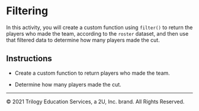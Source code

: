 # Filtering

In this activity, you will create a custom function using `filter()` to return the players who made the team, according to the `roster` dataset, and then use that filtered data to determine how many players made the cut.

## Instructions

* Create a custom function to return players who made the team.

* Determine how many players made the cut.

---

© 2021 Trilogy Education Services, a 2U, Inc. brand. All Rights Reserved.
